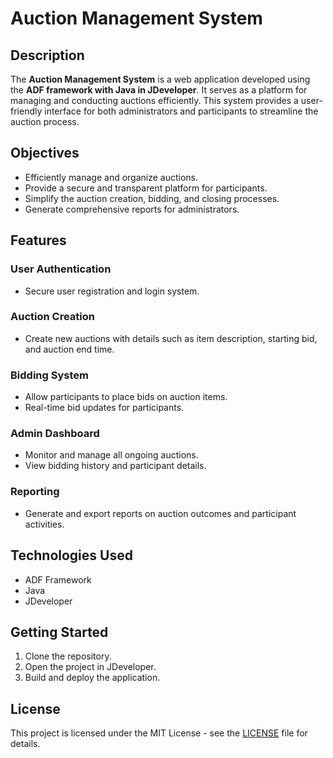 # Auction Management System

## Description
The **Auction Management System** is a web application developed using the **ADF framework with Java in JDeveloper**. It serves as a platform for managing and conducting auctions efficiently. This system provides a user-friendly interface for both administrators and participants to streamline the auction process.

## Objectives
- Efficiently manage and organize auctions.
- Provide a secure and transparent platform for participants.
- Simplify the auction creation, bidding, and closing processes.
- Generate comprehensive reports for administrators.

## Features
### User Authentication
- Secure user registration and login system.

### Auction Creation
- Create new auctions with details such as item description, starting bid, and auction end time.

### Bidding System
- Allow participants to place bids on auction items.
- Real-time bid updates for participants.

### Admin Dashboard
- Monitor and manage all ongoing auctions.
- View bidding history and participant details.

### Reporting
- Generate and export reports on auction outcomes and participant activities.

## Technologies Used
- ADF Framework
- Java
- JDeveloper

## Getting Started
1. Clone the repository.
2. Open the project in JDeveloper.
3. Build and deploy the application.

## License
This project is licensed under the MIT License - see the [LICENSE](LICENSE) file for details.

